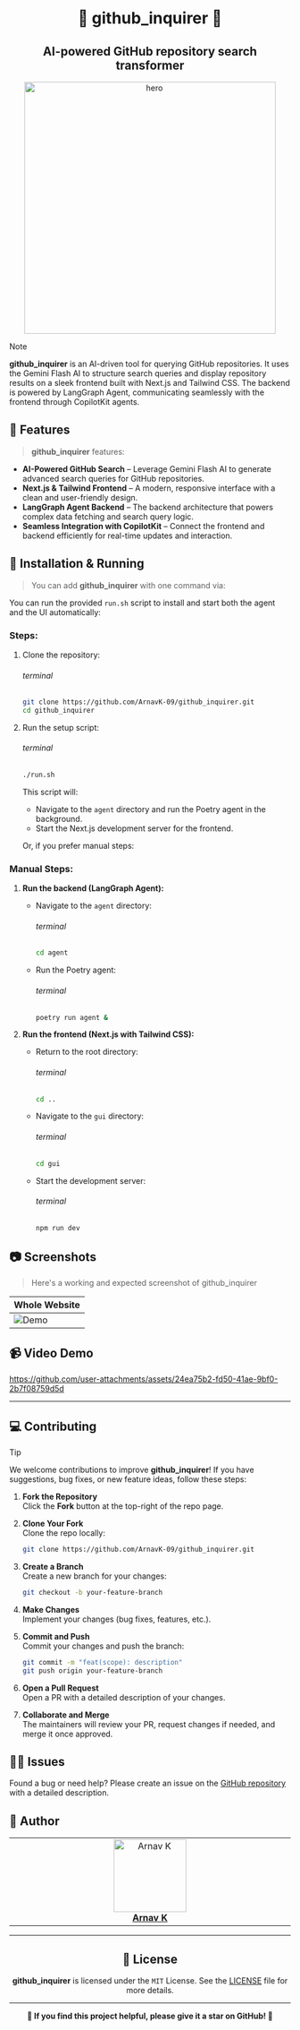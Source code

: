 <h1 align="center">🍢 github_inquirer 🍢</h1>
<h2 align="center">AI-powered GitHub repository search transformer</h2>

<p align="center">
    <img alt="hero" width="450" src="https://emoji-route.deno.dev/svg/🍢" />
</p>

> [!NOTE]  
> **github_inquirer** is an AI-driven tool for querying GitHub repositories. It uses the Gemini Flash AI to structure search queries and display repository results on a sleek frontend built with Next.js and Tailwind CSS. The backend is powered by LangGraph Agent, communicating seamlessly with the frontend through CopilotKit agents.

## 🌟 Features

> **github_inquirer** features:

- **AI-Powered GitHub Search** – Leverage Gemini Flash AI to generate advanced search queries for GitHub repositories.
- **Next.js & Tailwind Frontend** – A modern, responsive interface with a clean and user-friendly design.
- **LangGraph Agent Backend** – The backend architecture that powers complex data fetching and search query logic.
- **Seamless Integration with CopilotKit** – Connect the frontend and backend efficiently for real-time updates and interaction.


## 🔪 Installation & Running

> You can add **github_inquirer** with one command via:



You can run the provided `run.sh` script to install and start both the agent and the UI automatically:

### Steps:

1. Clone the repository:
   ###### terminal
   ```bash
   git clone https://github.com/ArnavK-09/github_inquirer.git
   cd github_inquirer
   ```

3. Run the setup script:
   ###### terminal
   ```bash
   ./run.sh
   ```

   This script will:
   - Navigate to the `agent` directory and run the Poetry agent in the background.
   - Start the Next.js development server for the frontend.

   Or, if you prefer manual steps:

### Manual Steps:

1. **Run the backend (LangGraph Agent):**
   - Navigate to the `agent` directory:
     ###### terminal
     ```bash
     cd agent
     ```
   - Run the Poetry agent:
     ###### terminal
     ```bash
     poetry run agent &
     ```

2. **Run the frontend (Next.js with Tailwind CSS):**
   - Return to the root directory:
     ###### terminal
     ```bash
     cd ..
     ```
   - Navigate to the `gui` directory:
     ###### terminal
     ```bash
     cd gui
     ```
   - Start the development server:
     ###### terminal
     ```bash
     npm run dev
     ```


## 📷 Screenshots

> Here's a working and expected screenshot of github_inquirer


| Whole Website  |
|------------|
| ![Demo](screenshot.jpeg) |

## 📹 Video Demo



https://github.com/user-attachments/assets/24ea75b2-fd50-41ae-9bf0-2b7f08759d5d



---

## 💻 Contributing

> [!TIP]  
> We welcome contributions to improve **github_inquirer**! If you have suggestions, bug fixes, or new feature ideas, follow these steps:

1. **Fork the Repository**  
   Click the **Fork** button at the top-right of the repo page.

2. **Clone Your Fork**  
   Clone the repo locally:

   ```bash
   git clone https://github.com/ArnavK-09/github_inquirer.git
   ```

3. **Create a Branch**  
   Create a new branch for your changes:

   ```bash
   git checkout -b your-feature-branch
   ```

4. **Make Changes**  
   Implement your changes (bug fixes, features, etc.).

5. **Commit and Push**  
   Commit your changes and push the branch:

   ```bash
   git commit -m "feat(scope): description"
   git push origin your-feature-branch
   ```

6. **Open a Pull Request**  
   Open a PR with a detailed description of your changes.

7. **Collaborate and Merge**  
   The maintainers will review your PR, request changes if needed, and merge it once approved.

## 🙋‍♂️ Issues

Found a bug or need help? Please create an issue on the [GitHub repository](https://github.com/ArnavK-09/github_inquirer/issues) with a detailed description.

## 👤 Author

<table>
  <tbody>
    <tr>
        <td align="center" valign="top" width="14.28%"><a href="https://github.com/ArnavK-09"><img src="https://github.com/ArnavK-09.png?s=100" width="130px;" alt="Arnav K"/></a><br /><a href="https://github.com/ArnavK-09"<h4><b>Arnav K</b></h3></a></td>
    </tr>
  </tbody>
</table>

---

<h2 align="center">📄 License</h2>

<p align="center">
<strong>github_inquirer</strong> is licensed under the <code>MIT</code> License. See the <a href="https://github.com/ArnavK-09/github_inquirer/blob/main/LICENSE">LICENSE</a> file for more details.
</p>

---

<p align="center">
    <strong>🌟 If you find this project helpful, please give it a star on GitHub! 🌟</strong>
</p>
